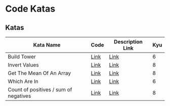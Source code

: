 # Code Katas

## Katas

| Kata Name                             | Code                                                                       | Description Link                                                          | Kyu |
| ------------------------------------- | -------------------------------------------------------------------------- | ------------------------------------------------------------------------- | --- |
| Build Tower                           | [Link](/Build_Tower/builder-tower.js)                                      | [Link](https://www.codewars.com/kata/576757b1df89ecf5bd00073b/javascript) | 6   |
| Invert Values                         | [Link](/Invert_Values/Invert-values.js)                                    | [Link](https://www.codewars.com/kata/5899dc03bc95b1bf1b0000ad/javascript) | 8   |
| Get The Mean Of An Array              | [Link](/Get_The_Mean_Of_An_Array/getAverage.js)                            | [Link](https://www.codewars.com/kata/563e320cee5dddcf77000158/javascript) | 8   |
| Which Are In                          | [Link](/Which_Are_In/whichAreIn.js)                                        | [Link](https://www.codewars.com/kata/550554fd08b86f84fe000a58/javascript) | 6   |
| Count of positives / sum of negatives | [Link](/Count_Of_Positives_Sum_Of_Negatives/countPositivesSumNegatives.js) | [Link](https://www.codewars.com/kata/576bb71bbbcf0951d5000044/javascript) | 8   |
